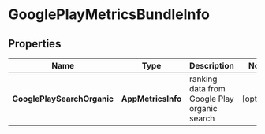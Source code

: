 # GooglePlayMetricsBundleInfo


## Properties

| Name | Type | Description | Notes |
|------------ | ------------- | ------------- | -------------|
**GooglePlaySearchOrganic** | **AppMetricsInfo** | ranking data from Google Play organic search |[optional]|